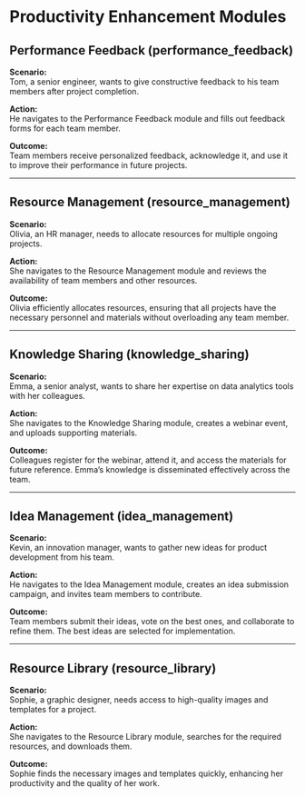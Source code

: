 # Productivity Enhancement Modules

## Performance Feedback (performance_feedback)

**Scenario:**  
Tom, a senior engineer, wants to give constructive feedback to his team members after project completion.

**Action:**  
He navigates to the Performance Feedback module and fills out feedback forms for each team member.

**Outcome:**  
Team members receive personalized feedback, acknowledge it, and use it to improve their performance in future projects.

---

## Resource Management (resource_management)

**Scenario:**  
Olivia, an HR manager, needs to allocate resources for multiple ongoing projects.

**Action:**  
She navigates to the Resource Management module and reviews the availability of team members and other resources.

**Outcome:**  
Olivia efficiently allocates resources, ensuring that all projects have the necessary personnel and materials without overloading any team member.

---

## Knowledge Sharing (knowledge_sharing)

**Scenario:**  
Emma, a senior analyst, wants to share her expertise on data analytics tools with her colleagues.

**Action:**  
She navigates to the Knowledge Sharing module, creates a webinar event, and uploads supporting materials.

**Outcome:**  
Colleagues register for the webinar, attend it, and access the materials for future reference. Emma’s knowledge is disseminated effectively across the team.

---

## Idea Management (idea_management)

**Scenario:**  
Kevin, an innovation manager, wants to gather new ideas for product development from his team.

**Action:**  
He navigates to the Idea Management module, creates an idea submission campaign, and invites team members to contribute.

**Outcome:**  
Team members submit their ideas, vote on the best ones, and collaborate to refine them. The best ideas are selected for implementation.

---

## Resource Library (resource_library)

**Scenario:**  
Sophie, a graphic designer, needs access to high-quality images and templates for a project.

**Action:**  
She navigates to the Resource Library module, searches for the required resources, and downloads them.

**Outcome:**  
Sophie finds the necessary images and templates quickly, enhancing her productivity and the quality of her work.
